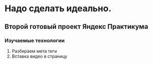 # Надо сделать идеально.
## Второй готовый проект Яндекс Практикума
### Изучаемые технологии
1. Разбираем мета теги
2. Вставка видео в страницу
